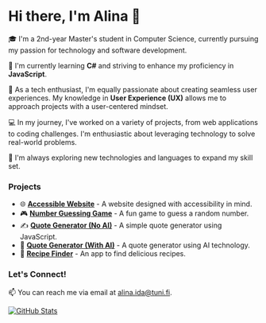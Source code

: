 # Hi there, I'm Alina 👋

🎓 I'm a 2nd-year Master's student in Computer Science, currently pursuing my passion for technology and software development.

🌱 I'm currently learning **C#** and striving to enhance my proficiency in **JavaScript**.

💼 As a tech enthusiast, I'm equally passionate about creating seamless user experiences. My knowledge in **User Experience (UX)** allows me to approach projects with a user-centered mindset.

💻 In my journey, I've worked on a variety of projects, from web applications to coding challenges. I'm enthusiastic about leveraging technology to solve real-world problems.

🔭 I'm always exploring new technologies and languages to expand my skill set.

### Projects

- 🌐 [**Accessible Website**](https://github.com/alinaida/accessible-website) - A website designed with accessibility in mind.
- 🎮 [**Number Guessing Game**](https://github.com/alinaida/number-guessing-game) - A fun game to guess a random number.
- ✍️ [**Quote Generator (No AI)**](https://github.com/alinaida/quote-generator-no-ai) - A simple quote generator using JavaScript.
- 🤖 [**Quote Generator (With AI)**](https://github.com/alinaida/quote-generator) - A quote generator using AI technology.
- 🍔 [**Recipe Finder**](https://github.com/alinaida/recipe-finder) - An app to find delicious recipes.

### Let's Connect!

📫 You can reach me via email at [alina.ida@tuni.fi](mailto:alina.ida@tuni.fi).

[![GitHub Stats](https://github-readme-stats.vercel.app/api?username=alinaida&show_icons=true)](https://github.com/alinaida)
